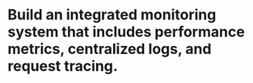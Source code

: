 # Build an integrated monitoring system that includes performance metrics, centralized logs, and request tracing.
